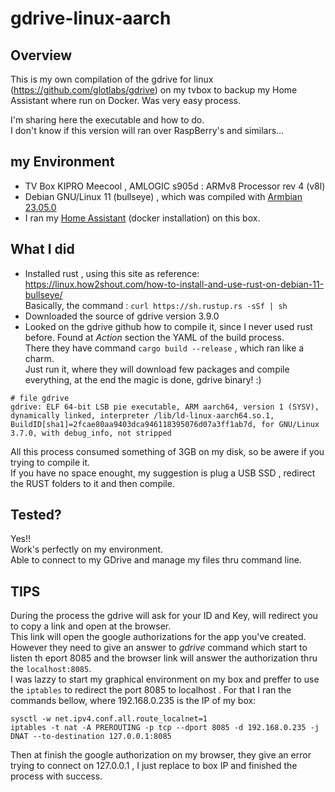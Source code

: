 # gdrive-linux-aarch

## Overview

This is my own compilation of the gdrive for linux (https://github.com/glotlabs/gdrive) on my tvbox to backup my Home Assistant where run on Docker.
Was very easy process.

I'm sharing here the executable and how to do.  
I don't know if this version will ran over RaspBerry's and similars...  

## my Environment

- TV Box KIPRO Meecool , AMLOGIC s905d : ARMv8 Processor rev 4 (v8l)
- Debian GNU/Linux 11 (bullseye) , which was compiled with [Armbian 23.05.0](https://www.armbian.com/)
- I ran my [Home Assistant](https://www.home-assistant.io/) (docker installation) on this box. 

## What I did

- Installed rust , using this site as reference: https://linux.how2shout.com/how-to-install-and-use-rust-on-debian-11-bullseye/  
  Basically, the command : `curl https://sh.rustup.rs -sSf | sh`
- Downloaded the source of gdrive version 3.9.0 
- Looked on the gdrive github how to compile it, since I never used rust before.
  Found at *Action* section the YAML of the build process.  
  There they have command `cargo build --release` , which ran like a charm.   
  Just run it, where they will download few packages and compile everything, at the end the magic is done, gdrive binary! :)  
```
# file gdrive
gdrive: ELF 64-bit LSB pie executable, ARM aarch64, version 1 (SYSV), dynamically linked, interpreter /lib/ld-linux-aarch64.so.1, BuildID[sha1]=2fcae80aa9403dca946118395076d07a3ff1ab7d, for GNU/Linux 3.7.0, with debug_info, not stripped
```

All this process consumed something of 3GB on my disk, so be awere if you trying to compile it.  
If you have no space enought, my suggestion is plug a USB SSD , redirect the RUST folders to it and then compile.

## Tested? 

Yes!!  
Work's perfectly on my environment.  
Able to connect to my GDrive and manage my files thru command line.  

## TIPS

During the process the gdrive will ask for your ID and Key, will redirect you to copy a link and open at the browser.  
This link will open the google authorizations for the app you've created.  
However they need to give an answer to *gdrive* command which start to listen th eport 8085 and the browser link will answer the authorization thru the `localhost:8085`.  
I was lazzy to start my graphical environment on my box and preffer to use the `iptables` to redirect the port 8085 to localhost . 
For that I ran the commands bellow, where 192.168.0.235 is the IP of my box: 
```
sysctl -w net.ipv4.conf.all.route_localnet=1
iptables -t nat -A PREROUTING -p tcp --dport 8085 -d 192.168.0.235 -j DNAT --to-destination 127.0.0.1:8085
```
Then at finish the google authorization on my browser, they give an error trying to connect on 127.0.0.1 , I just replace to box IP and finished the process with success.

